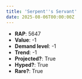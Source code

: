 ```yaml
---
title: 'Serpent''s Servant'
date: 2025-08-06T00:00:00Z
---
```

- **RAP**: 5647
- **Value**: -1
- **Demand level**: -1
- **Trend**: -1
- **Projected?**: True
- **Hyped?**: True
- **Rare?**: True
